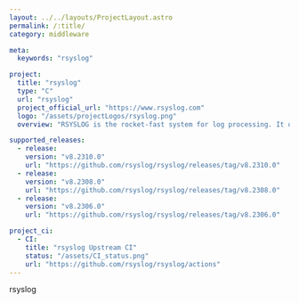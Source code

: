 ```yaml
---
layout: ../../layouts/ProjectLayout.astro
permalink: /:title/
category: middleware

meta:
  keywords: "rsyslog"

project:
  title: "rsyslog"
  type: "C"
  url: "rsyslog"
  project_official_url: "https://www.rsyslog.com"
  logo: "/assets/projectLogos/rsyslog.png"
  overview: "RSYSLOG is the rocket-fast system for log processing. It offers high-performance, great security features and a modular design. While it started as a regular syslogd, rsyslog has evolved into a kind of swiss army knife of logging, being able to accept inputs from a wide variety of sources, transform them, and output to the results to diverse destinations."

supported_releases:
  - release:
    version: "v8.2310.0"
    url: "https://github.com/rsyslog/rsyslog/releases/tag/v8.2310.0"
  - release:
    version: "v8.2308.0"
    url: "https://github.com/rsyslog/rsyslog/releases/tag/v8.2308.0"
  - release:
    version: "v8.2306.0"
    url: "https://github.com/rsyslog/rsyslog/releases/tag/v8.2306.0"

project_ci:
  - CI:
    title: "rsyslog Upstream CI"
    status: "/assets/CI_status.png"
    url: "https://github.com/rsyslog/rsyslog/actions"
---
```


<p>rsyslog</p>
